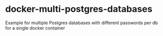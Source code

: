 # docker-multi-postgres-databases
Example for multiple Postgres databases with different passwords per db for a single docker container
